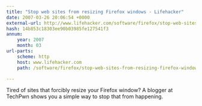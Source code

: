```yaml
---
title: "Stop web sites from resizing Firefox windows - Lifehacker"
date: 2007-03-26 20:06:54 +0000
external-url: http://www.lifehacker.com/software/firefox/stop-web-sites-from-resizing-firefox-windows-247048.php
hash: 14b853c18303ee90b03985fe127541f3
annum:
    year: 2007
    month: 03
url-parts:
    scheme: http
    host: www.lifehacker.com
    path: /software/firefox/stop-web-sites-from-resizing-firefox-windows-247048.php

---
```


Tired of sites that forcibly resize your Firefox window? A blogger at TechPwn shows you a simple way to stop that from happening.

